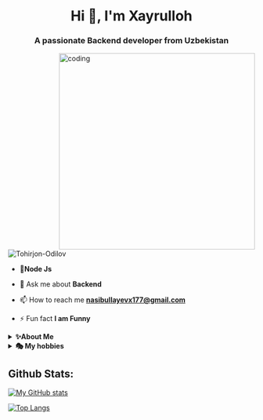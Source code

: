 <h1 align="center">Hi 👋, I'm Xayrulloh</h1>
<h3 align="center">A passionate Backend developer from Uzbekistan</h3>
<img align="right" width="400" src="https://c.tenor.com/2uyENRmiUt0AAAAC/coding.gif" alt="coding" />

<p align="left"> <img src="https://komarev.com/ghpvc/?username=Tohirjon-Odilov&label=Profile%20views&color=0e75b6&style=flat" alt="Tohirjon-Odilov" /> </p>

- 🌱**Node Js**

- 💬 Ask me about **Backend**

- 📫 How to reach me **nasibullayevx177@gmail.com**

- ⚡ Fun fact **I am Funny**
<details>
    <summary><b>✨About Me</b></summary><br/>
    My name is <strong>Tohirjon.</strong> Full name is <strong>Nasibullayev Xayrulloh.</strong> I'm from <strong>Andijan. 20.y.o</strong>
</details>
<details>
    <summary><b>🎭 My hobbies</b></summary><br/>
      <strong>Programming, Tennis, Reading book.</strong>
</details>




<!-- ![Anurag's GitHub stats](https://github-readme-stats.vercel.app/api?username=Tohirjon-Odilov&show_icons=true&theme=tokyonight) -->
## **Github Stats:**
[![My GitHub stats](https://github-readme-stats.vercel.app/api?username=Mrdevoloper&hide=contribs,prs&show_icons=true&theme=highcontrast)](https://github.com/Mrdevoloper/github-readme-stats)
  
[![Top Langs](https://github-readme-stats.vercel.app/api/top-langs/?username=Mrdevoloper&layout=compact&theme=highcontrast)](https://github.com/Mrdevoloper/github-readme-stats)

  
<!-- ![snake gif](https://github.com/Tohirjon-Odilov/Tohirjon-Odilov/blob/output/github-contribution-grid-snake.gif) -->
    

